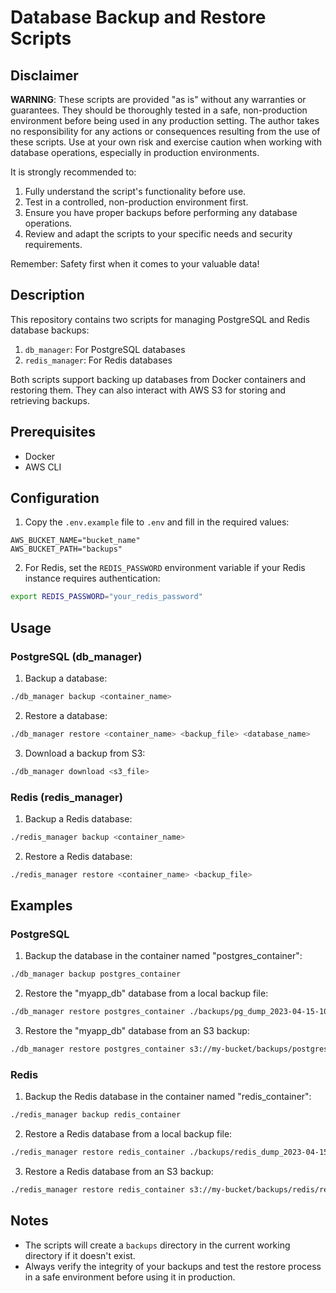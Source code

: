 # Database Backup and Restore Scripts

## Disclaimer

**WARNING**: These scripts are provided "as is" without any warranties or guarantees. They should be thoroughly tested in a safe, non-production environment before being used in any production setting. The author takes no responsibility for any actions or consequences resulting from the use of these scripts. Use at your own risk and exercise caution when working with database operations, especially in production environments.

It is strongly recommended to:
1. Fully understand the script's functionality before use.
2. Test in a controlled, non-production environment first.
3. Ensure you have proper backups before performing any database operations.
4. Review and adapt the scripts to your specific needs and security requirements.

Remember: Safety first when it comes to your valuable data!

## Description

This repository contains two scripts for managing PostgreSQL and Redis database backups:

1. `db_manager`: For PostgreSQL databases
2. `redis_manager`: For Redis databases

Both scripts support backing up databases from Docker containers and restoring them. They can also interact with AWS S3 for storing and retrieving backups.

## Prerequisites

- Docker
- AWS CLI

## Configuration

1. Copy the `.env.example` file to `.env` and fill in the required values:

```.env.example
AWS_BUCKET_NAME="bucket_name"
AWS_BUCKET_PATH="backups"
```

2. For Redis, set the `REDIS_PASSWORD` environment variable if your Redis instance requires authentication:

```bash
export REDIS_PASSWORD="your_redis_password"
```

## Usage

### PostgreSQL (db_manager)

1. Backup a database:
```bash
./db_manager backup <container_name>
```

2. Restore a database:
```bash
./db_manager restore <container_name> <backup_file> <database_name>
```

3. Download a backup from S3:
```bash
./db_manager download <s3_file>
```

### Redis (redis_manager)

1. Backup a Redis database:
```bash
./redis_manager backup <container_name>
```

2. Restore a Redis database:
```bash
./redis_manager restore <container_name> <backup_file>
```

## Examples

### PostgreSQL

1. Backup the database in the container named "postgres_container":
```bash
./db_manager backup postgres_container
```

2. Restore the "myapp_db" database from a local backup file:
```bash
./db_manager restore postgres_container ./backups/pg_dump_2023-04-15-10-30.sql myapp_db
```

3. Restore the "myapp_db" database from an S3 backup:
```bash
./db_manager restore postgres_container s3://my-bucket/backups/postgres/pg_dump_2023-04-15-10-30.sql myapp_db
```

### Redis

1. Backup the Redis database in the container named "redis_container":
```bash
./redis_manager backup redis_container
```

2. Restore a Redis database from a local backup file:
```bash
./redis_manager restore redis_container ./backups/redis_dump_2023-04-15-10-30.rdb
```

3. Restore a Redis database from an S3 backup:
```bash
./redis_manager restore redis_container s3://my-bucket/backups/redis/redis_dump_2023-04-15-10-30.rdb
```

## Notes

- The scripts will create a `backups` directory in the current working directory if it doesn't exist.
- Always verify the integrity of your backups and test the restore process in a safe environment before using it in production.

